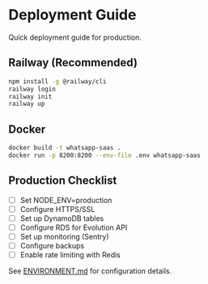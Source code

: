 # Deployment Guide

Quick deployment guide for production.

## Railway (Recommended)

```bash
npm install -g @railway/cli
railway login
railway init
railway up
```

## Docker

```bash
docker build -t whatsapp-saas .
docker run -p 8200:8200 --env-file .env whatsapp-saas
```

## Production Checklist

- [ ] Set NODE_ENV=production
- [ ] Configure HTTPS/SSL
- [ ] Set up DynamoDB tables
- [ ] Configure RDS for Evolution API
- [ ] Set up monitoring (Sentry)
- [ ] Configure backups
- [ ] Enable rate limiting with Redis

See [ENVIRONMENT.md](./ENVIRONMENT.md) for configuration details.
